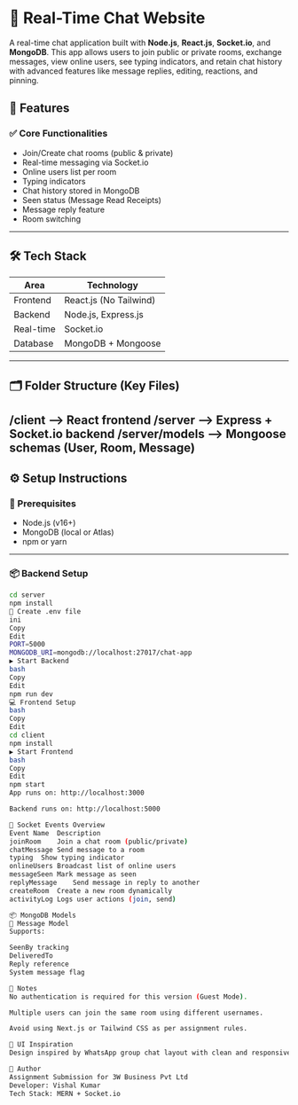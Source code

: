 # 💬 Real-Time Chat Website

A real-time chat application built with **Node.js**, **React.js**, **Socket.io**, and **MongoDB**. This app allows users to join public or private rooms, exchange messages, view online users, see typing indicators, and retain chat history with advanced features like message replies, editing, reactions, and pinning.

## 🚀 Features

### ✅ Core Functionalities
- Join/Create chat rooms (public & private)
- Real-time messaging via Socket.io
- Online users list per room
- Typing indicators
- Chat history stored in MongoDB
- Seen status (Message Read Receipts)
- Message reply feature
- Room switching
---

## 🛠 Tech Stack

| Area        | Technology            |
|-------------|------------------------|
| Frontend    | React.js (No Tailwind) |
| Backend     | Node.js, Express.js    |
| Real-time   | Socket.io              |
| Database    | MongoDB + Mongoose     |

---

## 🗂 Folder Structure (Key Files)
/client --> React frontend
/server --> Express + Socket.io backend
/server/models --> Mongoose schemas (User, Room, Message)
---

## ⚙️ Setup Instructions
### 🧩 Prerequisites
- Node.js (v16+)
- MongoDB (local or Atlas)
- npm or yarn
---
### 📦 Backend Setup
```bash
cd server
npm install
🔧 Create .env file
ini
Copy
Edit
PORT=5000
MONGODB_URI=mongodb://localhost:27017/chat-app
▶ Start Backend
bash
Copy
Edit
npm run dev
💻 Frontend Setup
bash
Copy
Edit
cd client
npm install
▶ Start Frontend
bash
Copy
Edit
npm start
App runs on: http://localhost:3000

Backend runs on: http://localhost:5000

🔌 Socket Events Overview
Event Name	Description
joinRoom	Join a chat room (public/private)
chatMessage	Send message to a room
typing	Show typing indicator
onlineUsers	Broadcast list of online users
messageSeen	Mark message as seen
replyMessage	Send message in reply to another
createRoom	Create a new room dynamically
activityLog	Logs user actions (join, send)

📦 MongoDB Models
📄 Message Model
Supports:

SeenBy tracking
DeliveredTo
Reply reference
System message flag

📝 Notes
No authentication is required for this version (Guest Mode).

Multiple users can join the same room using different usernames.

Avoid using Next.js or Tailwind CSS as per assignment rules.

📸 UI Inspiration
Design inspired by WhatsApp group chat layout with clean and responsive message view, room navigation, and activity display.

📌 Author
Assignment Submission for 3W Business Pvt Ltd
Developer: Vishal Kumar
Tech Stack: MERN + Socket.io
